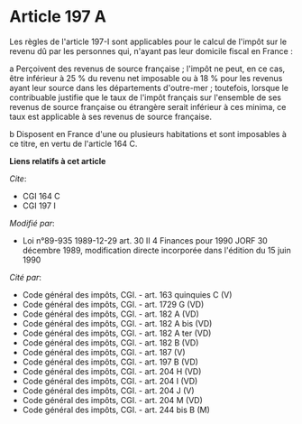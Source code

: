 # Article 197 A

Les règles de l'article 197-I sont applicables pour le calcul de l'impôt sur le revenu dû par les personnes qui, n'ayant pas
leur domicile fiscal en France :

a Perçoivent des revenus de source française ; l'impôt ne peut, en ce cas, être inférieur à 25 % du revenu net imposable ou à
18 % pour les revenus ayant leur source dans les départements d'outre-mer ;  toutefois, lorsque le contribuable justifie que
le taux de l'impôt français sur l'ensemble de ses revenus de source française ou étrangère serait inférieur à ces minima, ce
taux est applicable à ses revenus de source française.

b Disposent en France d'une ou plusieurs habitations et sont imposables à ce titre, en vertu de l'article 164 C.

**Liens relatifs à cet article**

_Cite_:

  - CGI 164 C
  - CGI 197 I

_Modifié par_:

  - Loi n°89-935 1989-12-29 art. 30 II 4 Finances pour 1990 JORF 30 décembre 1989, modification directe incorporée dans l'édition du 15 juin 1990

_Cité par_:

  - Code général des impôts, CGI. - art. 163 quinquies C (V)
  - Code général des impôts, CGI. - art. 1729 G (VD)
  - Code général des impôts, CGI. - art. 182 A (VD)
  - Code général des impôts, CGI. - art. 182 A bis (VD)
  - Code général des impôts, CGI. - art. 182 A ter (VD)
  - Code général des impôts, CGI. - art. 182 B (VD)
  - Code général des impôts, CGI. - art. 187 (V)
  - Code général des impôts, CGI. - art. 197 B (VD)
  - Code général des impôts, CGI. - art. 204 H (VD)
  - Code général des impôts, CGI. - art. 204 I (VD)
  - Code général des impôts, CGI. - art. 204 J (V)
  - Code général des impôts, CGI. - art. 204 M (VD)
  - Code général des impôts, CGI. - art. 244 bis B (M)
